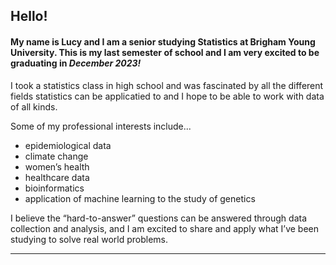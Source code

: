 ## Hello! 

#### My name is Lucy and I am a senior studying Statistics at Brigham Young University.  This is my last semester of school and I am very excited to be graduating in *December 2023!*

I took a statistics class in high school and was fascinated by all the different fields statistics can be applicatied to and I hope to be able to work with data of all kinds. 

Some of my professional interests include...
- epidemiological data
- climate change
- women’s health
- healthcare data
- bioinformatics
- application of machine learning to the study of genetics

I believe the “hard-to-answer” questions can be answered through data collection and analysis, and I am excited to share and apply what I’ve been studying to solve real world problems.

---

<!--
**lucystorts/lucystorts** is a ✨ _special_ ✨ repository because its `README.md` (this file) appears on your GitHub profile.

Here are some ideas to get you started:

- 🔭 I’m currently working on ...
- 🌱 I’m currently learning ...
- 👯 I’m looking to collaborate on ...
- 🤔 I’m looking for help with ...
- 💬 Ask me about ...
- 📫 How to reach me: ...
- 😄 Pronouns: ...
- ⚡ Fun fact: ...
-->
